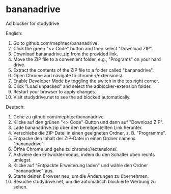 # bananadrive
Ad blocker for studydrive

English:
1. Go to github.com/mephtec/bananadrive.
2. Click the green "<> Code" button and then select "Download ZIP".
3. Download bananadrive.zip from the provided link.
4. Move the ZIP file to a convenient folder, e.g., "Programs" on your hard drive.
5. Extract the contents of the ZIP file to a folder called "bananadrive".
6. Open Chrome and navigate to chrome://extensions/.
7. Enable Developer Mode by toggling the switch in the top right corner.
8. Click "Load unpacked" and select the adblocker-extension folder.
9. Restart your browser to apply changes.
10. Visit studydrive.net to see the ad blocked automatically.

Deutsch:
1. Gehe zu github.com/mephtec/bananadrive.
2. Klicke auf den grünen "<> Code"-Button und dann auf "Download ZIP".
3. Lade bananadrive.zip über den bereitgestellten Link herunter.
4. Verschiebe die ZIP-Datei in einen geeigneten Ordner, z. B. "Programme".
5. Entpacke den Inhalt der ZIP-Datei in einen Ordner namens "bananadrive".
6. Öffne Chrome und gehe zu chrome://extensions/.
7. Aktiviere den Entwicklermodus, indem du den Schalter oben rechts umlegst.
8. Klicke auf "Entpackte Erweiterung laden" und wähle den Ordner "bananadrive" aus.
9. Starte deinen Browser neu, um die Änderungen zu übernehmen.
10. Besuche studydrive.net, um die automatisch blockierte Werbung zu sehen.
